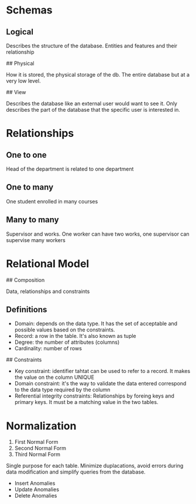 # Schemas

## Logical

Describes the structure of the database. Entities and features and their relationship

## Physical

How it is stored, the physical storage of the db. The entire database but at a very low level.

## View

Describes the database like an external user would want to see it. Only describes the part of the database that the specific user is interested in.

# Relationships

## One to one

Head of the department is related to one department

## One to many

One student enrolled in many courses

## Many to many

Supervisor and works. One worker can have two works, one supervisor can supervise many workers

# Relational Model

## Composition

Data, relationships and constraints

## Definitions

- Domain: depends on the data type. It has the set of acceptable and possible values based on the constraints.
- Record: a row in the table. It's also known as tuple
- Degree: the number of attributes (columns)
- Cardinality: number of rows

## Constraints

- Key constraint: identifier tahtat can be used to refer to a record. It makes the value on the column UNIQUE
- Domain constraint: it's the way to validate the data entered correspond to the data type required by the column
- Referential integrity constraints: Relationships by foreing keys and primary keys. It must be a matching value in the two tables.

# Normalization

1. First Normal Form
2. Second Normal Form
3. Third Normal Form

Single purpose for each table. Minimize duplacations, avoid errors during data modification and simplify queries from the database.

- Insert Anomalies
- Update Anomalies
- Delete Anomalies

##
